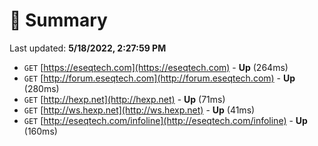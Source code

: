 # 📖 Summary
Last updated: **5/18/2022, 2:27:59 PM**

- `GET` [https://eseqtech.com](https://eseqtech.com) - **Up** (264ms)
- `GET` [http://forum.eseqtech.com](http://forum.eseqtech.com) - **Up** (280ms)
- `GET` [http://hexp.net](http://hexp.net) - **Up** (71ms)
- `GET` [http://ws.hexp.net](http://ws.hexp.net) - **Up** (41ms)
- `GET` [http://eseqtech.com/infoline](http://eseqtech.com/infoline) - **Up** (160ms)
